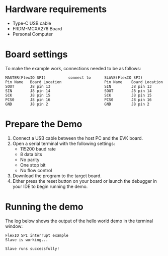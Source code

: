 Hardware requirements
=====================
- Type-C USB cable
- FRDM-MCXA276 Board
- Personal Computer

Board settings
============
To make the example work, connections needed to be as follows:
~~~~~~~~~~~~~~~~~~~~~~~~~~~~~~~~~~~~~~~~~~~~~~~~~~~~~~~~~~~~~~~~~~~~~~
MASTER(FlexIO SPI)          connect to      SLAVE(FlexIO SPI)
Pin Name   Board Location                   Pin Name    Board Location
SOUT       J8 pin 13                        SIN         J8 pin 13
SIN        J8 pin 14                        SOUT        J8 pin 14
SCK        J8 pin 15                        SCK         J8 pin 15
PCS0       J8 pin 16                        PCS0        J8 pin 16
GND        J8 pin 2                         GND         J8 pin 2
~~~~~~~~~~~~~~~~~~~~~~~~~~~~~~~~~~~~~~~~~~~~~~~~~~~~~~~~~~~~~~~~~~~~~~

Prepare the Demo
================
1.  Connect a USB cable between the host PC and the EVK board.
2.  Open a serial terminal with the following settings:
    - 115200 baud rate
    - 8 data bits
    - No parity
    - One stop bit
    - No flow control
3.  Download the program to the target board.
4.  Either press the reset button on your board or launch the debugger in your IDE to begin running the demo.

Running the demo
================
The log below shows the output of the hello world demo in the terminal window:
~~~~~~~~~~~~~~~~~~~~~~~~~~~~~~~~~~~
FlexIO SPI interrupt example
Slave is working...

Slave runs successfully!
~~~~~~~~~~~~~~~~~~~~~~~~~~~~~~~~~~~
